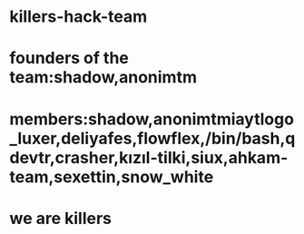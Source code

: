# killers-hack-team
# founders of the team:shadow,anonimtm
# members:shadow,anonimtmiaytlogo_luxer,deliyafes,flowflex,/bin/bash,qdevtr,crasher,kızıl-tilki,siux,ahkam-team,sexettin,snow_white
# we are killers
